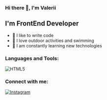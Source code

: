 ### Hi there 👋, I'm Valerii

## I'm FrontEnd Developer

- 💪 I like to write code
- 🎉 I love outdoor activities and swimming
- 🥅 I am constantly learning new technologies

### Languages and Tools:
![HTML5](https://img.shields.io/badge/-HTML5-fff?style=for-the-badge&logo=HTML5&logoColor=B4068E)

<!-- HTML5

CSS3

Sass

Visual Studio Code

JavaScript -->

### Connect with me:
[![Instagram](https://img.shields.io/badge/-instagram-fff?style=for-the-badge&logo=instagram&logoColor=B4068E)](https://www.instagram.com/ruvick_v)




<!--
**ruvick/ruvick** is a ✨ _special_ ✨ repository because its `README.md` (this file) appears on your GitHub profile.

Here are some ideas to get you started:

- 🔭 I’m currently working on ...
- 🌱 I’m currently learning ...
- 👯 I’m looking to collaborate on ...
- 🤔 I’m looking for help with ...
- 💬 Ask me about ...
- 📫 How to reach me: ...
- 😄 Pronouns: ...
- ⚡ Fun fact: ...
-->
